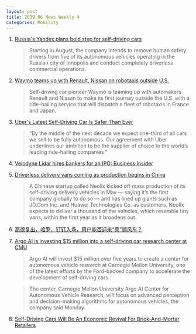```yaml
---
layout: post
title: 2019.06 News Weekly 4
categories: Mobility
---
```


1. [Russia's Yandex plans bold step for self-driving cars](https://europe.autonews.com/automakers/russias-yandex-plans-bold-step-self-driving-cars)

    > Starting in August, the company intends to remove human safety drivers from five of its autonomous vehicles operating in the Russian city of Innopolis and conduct completely driverless commercial operations.

2. [Waymo teams up with Renault, Nissan on robotaxis outside U.S.](https://www.spokesman.com/stories/2019/jun/20/waymo-teams-up-with-renault-nissan-on-robotaxis-ou/)

    > Self-driving car pioneer Waymo is teaming up with automakers Renault and Nissan to make its first journey outside the U.S. with a ride-hailing service that will dispatch a fleet of robotaxis in France and Japan.

3. [Uber's Latest Self-Driving Car Is Safer Than Ever](https://www.newsmax.com/larryalton/self-driving-car-uber/2019/06/23/id/921615/)

    > “By the middle of the next decade we expect one-third of all cars we sell to be fully autonomous. Our agreement with Uber underlines our ambition to be the supplier of choice to the world’s leading ride-hailing companies.”

4. [Velodyne Lidar hires bankers for an IPO: Business Insider](https://kfgo.com/news/articles/2019/jun/22/velodyne-lidar-hires-bankers-for-an-ipo-business-insider/)

5. [Driverless delivery vans coming as production begins in China](https://www.denverpost.com/2019/06/23/china-driverless-delivery-vans/)

    > A Chinese startup called Neolix kicked off mass production of its self-driving delivery vehicles in May — saying it’s the first company globally to do so — and has lined up giants such as JD.Com Inc. and Huawei Technologies Co. as customers. Neolix expects to deliver a thousand of the vehicles, which resemble tiny vans, within the first year as it broadens out.

6. [高德复出，哈罗、钉钉入场，用户能否迎来“真”顺风车？](https://36kr.com/p/5218780)

7. [Argo AI is investing $15 million into a self-driving car research center at CMU](https://techcrunch.com/2019/06/24/argo-ai-is-investing-15-million-into-a-self-driving-car-research-center-at-cmu/)

    > Argo AI  will invest $15 million over five years to create a center for autonomous vehicle research at Carnegie Mellon University,  one of the latest efforts by the Ford-backed company to accelerate the development of self-driving cars.

    > The center, Carnegie Mellon University Argo AI Center for Autonomous Vehicle Research, will focus on advanced perception and decision-making algorithms for autonomous vehicles, the company said Monday.

8. [Self-Driving Cars Will Be An Economic Revival For Brick-And-Mortar Retailers](https://www.retailtouchpoints.com/features/executive-viewpoints/self-driving-cars-will-be-an-economic-revival-for-brick-and-mortar-retailers)